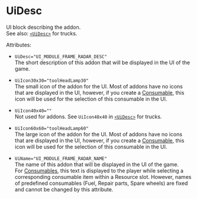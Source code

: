 # UiDesc

UI block describing the addon.  
See also: [`<UiDesc>`](./../../../truck/gamedata/uidesc/index.md) for trucks.

Attributes:

-   `UiDesc="UI_MODULE_FRAME_RADAR_DESC"`  
    The short description of this addon that will be displayed in the UI of the game.  

-   `UiIcon30x30="toolHeadLamp30"`  
    The small icon of the addon for the UI. Most of addons have no icons that are displayed in the UI, however, if you create a [Consumable](./../../../../new_features/consumables.md), this icon will be used for the selection of this consumable in the UI.

-   `UiIcon40x40=""`  
    Not used for addons. See `UiIcon40x40` in [`<UiDesc>`](./../../../truck/gamedata/uidesc/index.md) for trucks.

-	`UiIcon60x60="toolHeadLamp60"`  
    The large icon of the addon for the UI. Most of addons have no icons that are displayed in the UI, however, if you create a [Consumable](./../../../../new_features/consumables.md), this icon will be used for the selection of this consumable in the UI.

-   `UiName="UI_MODULE_FRAME_RADAR_NAME"`  
    The name of this addon that will be displayed in the UI of the game.  
    For [Consumables](./../../../../new_features/consumables.md), this text is displayed to the player while selecting a corresponding consumable item within a Resource slot. However, names of predefined consumables (Fuel, Repair parts, Spare wheels) are fixed and cannot be changed by this attribute.

